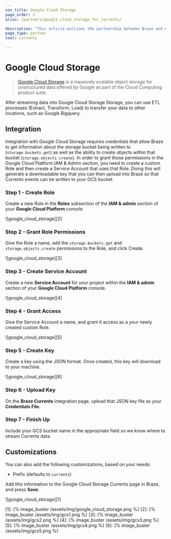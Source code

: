 ```yaml
---
nav_title: Google Cloud Storage
page_order: 2
alias: /partners/google_cloud_storage_for_currents/

description: "This article outlines the partnership between Braze and Google Cloud Storage, a massively scalable object storage for unstructured data."
page_type: partner
tool: currents

---
```


# Google Cloud Storage

> [Google Cloud Storage](https://cloud.google.com/storage/) is a massively scalable object storage for unstructured data offered by Google as part of the Cloud Computing product suite.

After streaming data into Google Cloud Storage Storage, you can use ETL processes (Extract, Transform, Load) to transfer your data to other locations, such as Google Bigquery.

## Integration

Integration with Google Cloud Storage requires credentials that allow Braze to get information about the storage bucket being written to (`storage.buckets.get`) as well as the ability to create objects within that bucket (`storage.objects.create`). In order to grant those permissions in the Google Cloud Platform IAM & Admin section, you need to create a custom Role and then create a Service Account that uses that Role. Doing this will generate a downloadable key that you can then upload into Braze so that Currents events can be written to your GCS bucket.

### Step 1 - Create Role

Create a new Role in the **Roles** subsection of the **IAM & admin** section of your **Google Cloud Platform** console

![google_cloud_storage][2]

### Step 2 - Grant Role Permissions

Give the Role a name, add the `storage.buckets.get` and `storage.objects.create` permissions to the Role, and click Create.

![google_cloud_storage][3]

### Step 3 - Create Service Account

Create a new **Service Account** for your project within the **IAM & admin** section of your **Google Cloud Platform** console.

![google_cloud_storage][4]

### Step 4 - Grant Access

Give the Service Account a name, and grant it access as a your newly created custom Role.

![google_cloud_storage][5]

### Step 5 - Create Key

Create a key using the JSON format. Once created, this key will download to your machine.

![google_cloud_storage][6]

### Step 6 - Upload Key

On the **Braze Currents** integration page, upload that JSON key file as your **Credentials File**.

### Step 7 - Finish Up

Include your GCS bucket name in the appropriate field so we know where to stream Currents data.

## Customizations

You can also add the following customizations, based on your needs:

-   Prefix (defaults to `currents`)

Add this information to the Google Cloud Storage Currents page in Braze, and press **Save**.

![google_cloud_storage][1]

[1]: {% image_buster /assets/img/google_cloud_storage.png %}
[2]: {% image_buster /assets/img/gcs1.png %}
[3]: {% image_buster /assets/img/gcs2.png %}
[4]: {% image_buster /assets/img/gcs3.png %}
[5]: {% image_buster /assets/img/gcs4.png %}
[6]: {% image_buster /assets/img/gcs5.png %}
